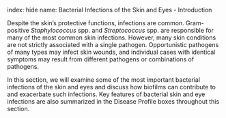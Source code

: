 index: hide
name: Bacterial Infections of the Skin and Eyes - Introduction

Despite the skin’s protective functions, infections are common. Gram-positive  *Staphylococcus* spp. and  *Streptococcus* spp. are responsible for many of the most common skin infections. However, many skin conditions are not strictly associated with a single pathogen. Opportunistic pathogens of many types may infect skin wounds, and individual cases with identical symptoms may result from different pathogens or combinations of pathogens.

In this section, we will examine some of the most important bacterial infections of the skin and eyes and discuss how biofilms can contribute to and exacerbate such infections. Key features of bacterial skin and eye infections are also summarized in the Disease Profile boxes throughout this section.
